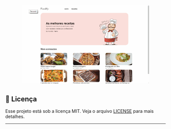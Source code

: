 <h1 align="center">
    <img alt="Foodfy Gif" src="/Backend/public/assets/Foodfy.gif" width="400px" />
</h1>


## :memo: Licença

Esse projeto está sob a licença MIT. Veja o arquivo [LICENSE](/LICENSE) para mais detalhes.

---